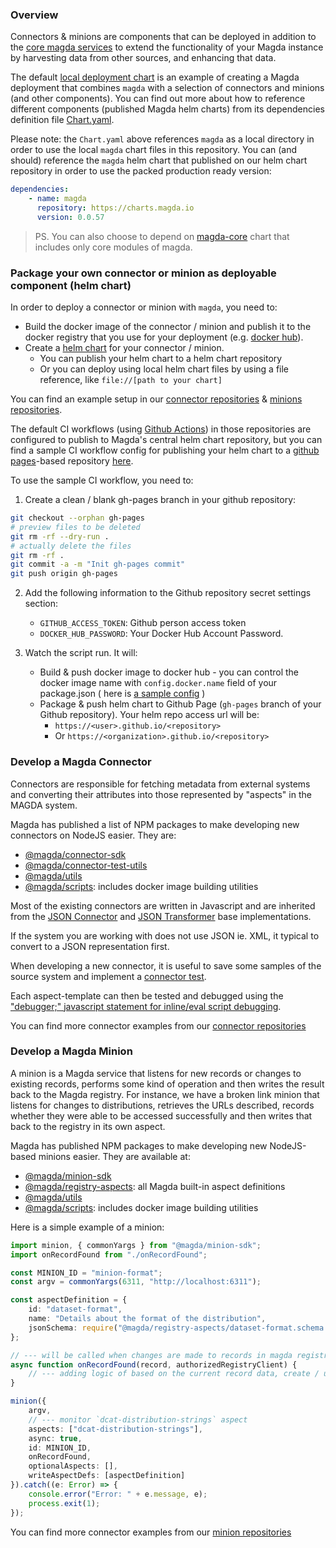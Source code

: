 ### Overview

Connectors & minions are components that can be deployed in addition to the [core magda services](https://github.com/magda-io/magda/tree/master/deploy/helm/magda-core) to extend the functionality of your Magda instance by harvesting data from other sources, and enhancing that data.

The default [local deployment chart](https://github.com/magda-io/magda/tree/master/deploy/helm/local-deployment) is an example of creating a Magda deployment that combines `magda` with a selection of connectors and minions (and other components). You can find out more about how to reference different components (published Magda helm charts) from its dependencies definition file [Chart.yaml](https://github.com/magda-io/magda/blob/master/deploy/helm/local-deployment/Chart.yaml).

Please note: the `Chart.yaml` above references `magda` as a local directory in order to use the local `magda` chart files in this repository. You can (and should) reference the `magda` helm chart that published on our helm chart repository in order to use the packed production ready version:

```yaml
dependencies:
    - name: magda
      repository: https://charts.magda.io
      version: 0.0.57
```

> PS. You can also choose to depend on [magda-core](https://github.com/magda-io/magda/tree/master/deploy/helm/magda-core) chart that includes only core modules of magda.

### Package your own connector or minion as deployable component (helm chart)

In order to deploy a connector or minion with `magda`, you need to:

-   Build the docker image of the connector / minion and publish it to the docker registry that you use for your deployment (e.g. [docker hub](https://hub.docker.com/)).
-   Create a [helm chart](https://helm.sh/docs/topics/charts/) for your connector / minion.
    -   You can publish your helm chart to a helm chart repository
    -   Or you can deploy using local helm chart files by using a file reference, like `file://[path to your chart]`

You can find an example setup in our [connector repositories](https://github.com/magda-io?utf8=%E2%9C%93&q=magda+connector) & [minions repositories](https://github.com/magda-io?utf8=%E2%9C%93&q=magda-minion).

The default CI workflows (using [Github Actions](https://github.com/features/actions)) in those repositories are configured to publish to Magda's central helm chart repository, but you can find a sample CI workflow config for publishing your helm chart to a [github pages](https://pages.github.com/)-based repository [here](https://github.com/magda-io/magda-ckan-connector/tree/4b08982718efa4af63470ed7bbf48db912a1b50a/.github/workflows).

To use the sample CI workflow, you need to:

1. Create a clean / blank gh-pages branch in your github repository:

```bash
git checkout --orphan gh-pages
# preview files to be deleted
git rm -rf --dry-run .
# actually delete the files
git rm -rf .
git commit -a -m "Init gh-pages commit"
git push origin gh-pages
```

2. Add the following information to the Github repository secret settings section:

    - `GITHUB_ACCESS_TOKEN`: Github person access token
    - `DOCKER_HUB_PASSWORD`: Your Docker Hub Account Password.

3. Watch the script run. It will:
    - Build & push docker image to docker hub - you can control the docker image name with `config.docker.name` field of your package.json ( here is [a sample config](https://github.com/magda-io/magda-ckan-connector/blob/4b08982718efa4af63470ed7bbf48db912a1b50a/package.json#L61) )
    - Package & push helm chart to Github Page (`gh-pages` branch of your Github repository). Your helm repo access url will be:
        - `https://<user>.github.io/<repository>`
        - Or `https://<organization>.github.io/<repository>`

### Develop a Magda Connector

Connectors are responsible for fetching metadata from external systems and converting their attributes into those represented by "aspects" in the MAGDA system.

Magda has published a list of NPM packages to make developing new connectors on NodeJS easier. They are:

-   [@magda/connector-sdk](https://www.npmjs.com/package/@magda/connector-sdk)
-   [@magda/connector-test-utils](https://www.npmjs.com/package/@magda/connector-test-utils)
-   [@magda/utils](https://www.npmjs.com/package/@magda/utils)
-   [@magda/scripts](https://www.npmjs.com/package/@magda/scripts): includes docker image building utilities

Most of the existing connectors are written in Javascript and are inherited from the [JSON Connector](https://www.npmjs.com/package/@magda/connector-sdk#jsonconnector) and [JSON Transformer](https://www.npmjs.com/package/@magda/connector-sdk#jsontransformer) base implementations.

If the system you are working with does not use JSON ie. XML, it typical to convert to a JSON representation first.

When developing a new connector, it is useful to save some samples of the source system and implement a [connector test](https://www.npmjs.com/package/@magda/connector-test-utils).

Each aspect-template can then be tested and debugged using the ["debugger;" javascript statement for inline/eval script debugging](https://developer.mozilla.org/en-US/docs/Web/JavaScript/Reference/Statements/debugger).

You can find more connector examples from our [connector repositories](https://github.com/magda-io?utf8=%E2%9C%93&q=magda+connector)

### Develop a Magda Minion

A minion is a Magda service that listens for new records or changes to existing records, performs some kind of operation and then writes the result back to the Magda registry. For instance, we have a broken link minion that listens for changes to distributions, retrieves the URLs described, records whether they were able to be accessed successfully and then writes that back to the registry in its own aspect.

Magda has published NPM packages to make developing new NodeJS-based minions easier. They are available at:

-   [@magda/minion-sdk](https://www.npmjs.com/package/@magda/minion-sdk)
-   [@magda/registry-aspects](https://www.npmjs.com/package/@magda/registry-aspects): all Magda built-in aspect definitions
-   [@magda/utils](https://www.npmjs.com/package/@magda/utils)
-   [@magda/scripts](https://www.npmjs.com/package/@magda/scripts): includes docker image building utilities

Here is a simple example of a minion:

```typescript
import minion, { commonYargs } from "@magda/minion-sdk";
import onRecordFound from "./onRecordFound";

const MINION_ID = "minion-format";
const argv = commonYargs(6311, "http://localhost:6311");

const aspectDefinition = {
    id: "dataset-format",
    name: "Details about the format of the distribution",
    jsonSchema: require("@magda/registry-aspects/dataset-format.schema.json")
};

// --- will be called when changes are made to records in magda registry
async function onRecordFound(record, authorizedRegistryClient) {
    // --- adding logic of based on the current record data, create / update extra data and save back to registry via `authorizedRegistryClient`
}

minion({
    argv,
    // --- monitor `dcat-distribution-strings` aspect
    aspects: ["dcat-distribution-strings"],
    async: true,
    id: MINION_ID,
    onRecordFound,
    optionalAspects: [],
    writeAspectDefs: [aspectDefinition]
}).catch((e: Error) => {
    console.error("Error: " + e.message, e);
    process.exit(1);
});
```

You can find more connector examples from our [minion repositories](https://github.com/magda-io?utf8=%E2%9C%93&q=magda-minion)
